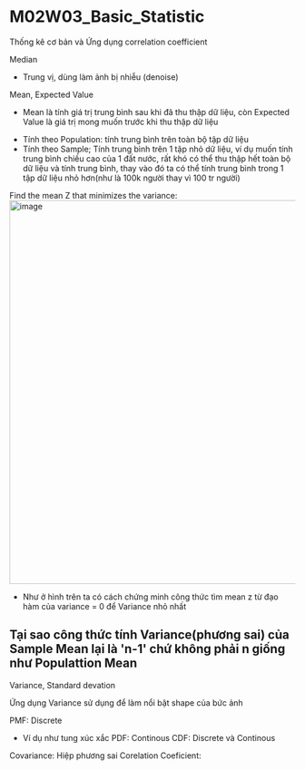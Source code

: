 # M02W03_Basic_Statistic
Thống kê cơ bản và Ứng dụng correlation coefficient


Median
- Trung vị, dùng làm ảnh bị nhiễu (denoise)

Mean, Expected Value
- Mean là tính giá trị trung bình sau khi đã thu thập dữ liệu, còn Expected Value là giá trị mong muốn trước khi thu thập dữ liệu
+ Tính theo Population: tính trung bình trên toàn bộ tập dữ liệu
+ Tính theo Sample; Tính trung bình trên 1 tập nhỏ dữ liệu, ví dụ muốn tính trung bình chiều cao của 1 đất nước, rất khó có thể thu thập hết toàn bộ dữ liệu và tính trung bình, thay vào đó ta có thể tính trung bình trong 1 tập dữ liệu nhỏ hơn(như là 100k người thay vì 100 tr người)

Find the mean Z that minimizes the variance: 
<img width="1205" height="677" alt="image" src="https://github.com/user-attachments/assets/ec2b1691-7979-40db-8ea8-6c85dbd8ce95" />
- Như ở hình trên ta có cách chứng minh công thức tìm mean z từ đạo hàm của variance = 0 để Variance nhỏ nhất

Tại sao công thức tính Variance(phương sai) của Sample Mean lại là 'n-1' chứ không phải n giống như Populattion Mean
- 

Variance, Standard devation


Ứng dụng Variance sử dụng để làm nổi bật shape của bức ảnh

PMF: Discrete
+ Ví dụ như tung xúc xắc
PDF: Continous
CDF: Discrete và Continous


Covariance: Hiệp phương sai 
Corelation Coeficient: 
